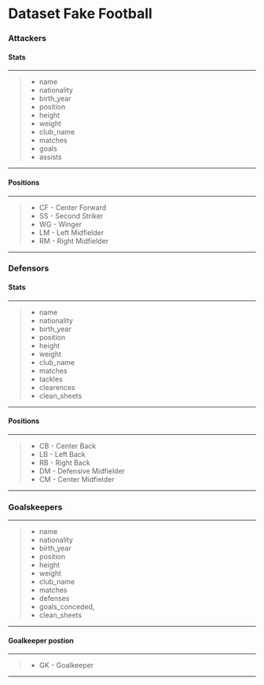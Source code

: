 # Dataset Fake Football

### Attackers

#### Stats
---
> * name
> * nationality
> * birth_year
> * position
> * height
> * weight
> * club_name
> * matches
> * goals
> * assists
---

#### Positions
---
> * CF - Center Forward
> * SS - Second Striker
> * WG - Winger
> * LM - Left Midfielder
> * RM - Right Midfielder
---


### Defensors
#### Stats
---
> * name
> * nationality 
> * birth_year
> * position
> * height
> * weight
> * club_name
> * matches
> * tackles
> * clearences
> * clean_sheets
---

#### Positions
---
> * CB - Center Back
> * LB - Left Back
> * RB - Right Back
> * DM - Defensive Midfielder
> * CM - Center Midfielder
---


### Goalskeepers
---
> * name
> * nationality
> * birth_year
> * position
> * height
> * weight
> * club_name
> * matches
> * defenses
> * goals_conceded,
> * clean_sheets
---

#### Goalkeeper postion
---
> * GK - Goalkeeper
---